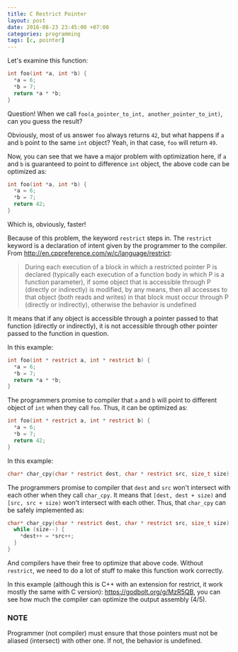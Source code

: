 ```yaml
---
title: C Restrict Pointer
layout: post
date: 2016-08-23 23:45:00 +07:00
categories: programming
tags: [c, pointer]
---
```


Let's examine this function:

```c
int foo(int *a, int *b) {
  *a = 6;
  *b = 7;
  return *a * *b;
}
```

Question! When we call `foo(a_pointer_to_int, another_pointer_to_int)`, can you
guess the result?

Obviously, most of us answer `foo` always returns `42`, but what happens if `a`
and `b` point to the same `int` object? Yeah, in that case, `foo` will return
`49`.

Now, you can see that we have a major problem with optimization here, if `a`
and `b` is guaranteed to point to difference `int` object, the above code can be
optimized as:

```c
int foo(int *a, int *b) {
  *a = 6;
  *b = 7;
  return 42;
}
```

Which is, obviously, faster!

Because of this problem, the keyword `restrict` steps in.
The `restrict` keyword is a declaration of intent given by the programmer to the
compiler.
From <http://en.cppreference.com/w/c/language/restrict>:

> During each execution of a block in which a restricted pointer P is declared
(typically each execution of a function body in which P is a function
parameter), if some object that is accessible through P (directly or indirectly)
is modified, by any means, then all accesses to that object (both reads and
writes) in that block must occur through P (directly or indirectly),
otherwise the behavior is undefined

It means that if any object is accessible through a pointer passed to that
function (directly or indirectly), it is not accessible through other pointer
passed to the function in question.

In this example:

```c
int foo(int * restrict a, int * restrict b) {
  *a = 6;
  *b = 7;
  return *a * *b;
}
```
The programmers promise to compiler that `a` and `b` will point to different
object of `int` when they call `foo`. Thus, it can be optimized as:

```c
int foo(int * restrict a, int * restrict b) {
  *a = 6;
  *b = 7;
  return 42;
}
```
In this example:

```c
char* char_cpy(char * restrict dest, char * restrict src, size_t size);
```
The programmers promise to compiler that `dest` and `src` won't intersect
with each other when they call `char_cpy`. It means that `[dest, dest + size)`
and `[src, src + size)` won't intersect with each other. Thus, that `char_cpy`
can be safely implemented as:

```c
char* char_cpy(char * restrict dest, char * restrict src, size_t size) {
  while (size--) {
    *dest++ = *src++;
  }
}
```
And compilers have their free to optimize that above code. Without `restrict`, we need
to do a lot of stuff to make this function work correctly.

In this example (although this is C++ with an extension for restrict, it work
mostly the same with C version): <https://godbolt.org/g/MzR5QB>, you can see
how much the compiler can optimize the output assembly (4/5).

### NOTE
Programmer (not compiler) must ensure that those pointers must not be aliased
(intersect) with other one. If not, the behavior is undefined.
